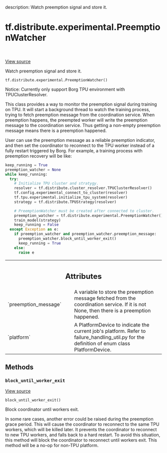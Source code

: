 description: Watch preemption signal and store it.

<div itemscope itemtype="http://developers.google.com/ReferenceObject">
<meta itemprop="name" content="tf.distribute.experimental.PreemptionWatcher" />
<meta itemprop="path" content="Stable" />
<meta itemprop="property" content="__init__"/>
<meta itemprop="property" content="block_until_worker_exit"/>
</div>

# tf.distribute.experimental.PreemptionWatcher

<!-- Insert buttons and diff -->

<table class="tfo-notebook-buttons tfo-api nocontent" align="left">

</table>

<a target="_blank" class="external" href="/code/stable/tensorflow/python/distribute/failure_handling/preemption_watcher.py">View source</a>



Watch preemption signal and store it.

<pre class="devsite-click-to-copy prettyprint lang-py tfo-signature-link">
<code>tf.distribute.experimental.PreemptionWatcher()
</code></pre>



<!-- Placeholder for "Used in" -->

Notice: Currently only support Borg TPU environment with TPUClusterResolver.

This class provides a way to monitor the preemption signal during training on
TPU. It will start a background thread to watch the training process, trying
to fetch preemption message from the coordination service. When preemption
happens, the preempted worker will write the preemption message to the
coordination service. Thus getting a non-empty preemption message means there
is a preemption happened.

User can use the preemption message as a reliable preemption indicator, and
then set the coordinator to reconnect to the TPU worker instead of a fully
restart triggered by Borg. For example, a training process with
preemption recovery will be like:

```python
keep_running = True
preemption_watcher = None
while keep_running:
  try:
    # Initialize TPU cluster and stratygy.
    resolver = tf.distribute.cluster_resolver.TPUClusterResolver()
    tf.config.experimental_connect_to_cluster(resolver)
    tf.tpu.experimental.initialize_tpu_system(resolver)
    strategy = tf.distribute.TPUStrategy(resolver)

    # PreemptionWatcher must be created after connected to cluster.
    preemption_watcher = tf.distribute.experimental.PreemptionWatcher()
    train_model(strategy)
    keep_running = False
  except Exception as e:
    if preemption_watcher and preemption_watcher.preemption_message:
      preemption_watcher.block_until_worker_exit()
      keep_running = True
    else:
      raise e
```



<!-- Tabular view -->
 <table class="responsive fixed orange">
<colgroup><col width="214px"><col></colgroup>
<tr><th colspan="2"><h2 class="add-link">Attributes</h2></th></tr>

<tr>
<td>
`preemption_message`<a id="preemption_message"></a>
</td>
<td>
A variable to store the preemption message fetched from
the coordination service. If it is not None, then there is a preemption
happened.
</td>
</tr><tr>
<td>
`platform`<a id="platform"></a>
</td>
<td>
A PlatformDevice to indicate the current job's platform. Refer to
failure_handling_util.py for the definition of enum class PlatformDevice.
</td>
</tr>
</table>



## Methods

<h3 id="block_until_worker_exit"><code>block_until_worker_exit</code></h3>

<a target="_blank" class="external" href="/code/stable/tensorflow/python/distribute/failure_handling/preemption_watcher.py">View source</a>

<pre class="devsite-click-to-copy prettyprint lang-py tfo-signature-link">
<code>block_until_worker_exit()
</code></pre>

Block coordinator until workers exit.

In some rare cases, another error could be raised during the
preemption grace period. This will cause the coordinator to reconnect to the
same TPU workers, which will be killed later. It prevents the coordinator to
reconnect to new TPU workers, and falls back to a hard restart. To avoid
this situation, this method will block the coordinator to reconnect until
workers exit. This method will be a no-op for non-TPU platform.



